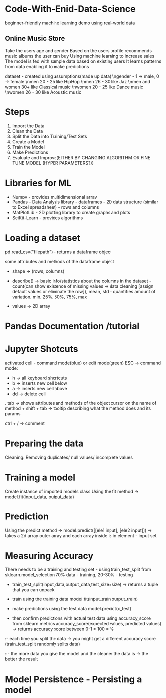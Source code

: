 # Code-With-Enid-Data-Science
beginner-friendly machine learning demo using real-world data

## Online Music Store
Take the users age and gender 
Based on  the users profile recommends music albums the user can buy
Using machine learning to increase sales
The model is fed with sample data based on existing users
It learns patterns from data enabling it to make predictions

dataset - created using assumptions(made up data)
\ngender - 1 -> male, 0 -> female
\nmen 20 - 25 like HipHop
\nmen 26 - 30 like Jaz
\nmen and women 30+ like Classical music
\nwomen 20 - 25 like Dance music
\nwomen 26 - 30 like Acoustic music

# Steps
1. Import the Data
2. Clean the Data
3. Split the Data into Training/Test Sets
4. Create a Model
5. Train the Model
6. Make Predictions
7. Evaluate and Improve(EITHER BY CHANGING ALGORITHM OR FINE TUNE MODEL (HYPER PARAMETERS?))

# Libraries for ML
- Numpy - provides multidimensional array
- Pandas - Data Analysis library - dataframes - 2D data structure (similar to Excel spreadsheet) - rows and columns
- MatPlotLib - 2D plotting library to create graphs and plots
- SciKit-Learn - provides algorithms

# Loading a dataset
pd.read_csv("filepath") - returns a dataframe object

some attributes and methods of the dataframe object
- shape -> (rows, columns)
- describe() -> basic info/statistics about the columns in the dataset - count(can show existence of missing values -> data cleaning [assign default values or eliminate the row]), mean, std - quantifies amount of variation, min, 25%, 50%, 75%, max

- values -> 2D array 

# Pandas Documentation /tutorial


# Jupyter Shotcuts
activated cell - command mode(blue) or edit mode(green)
ESC -> command mode:
- h -> all keyboard shortcuts
- b -> inserts new cell below
- a -> inserts new cell above
- dd -> delete cell

. tab -> shows attributes and methods of the object
cursor on the name of method + shift + tab -> tooltip describing what the method does and its params

ctrl + / -> comment


# Preparing the data
Cleaning:
Removing duplicates/ null values/ incomplete values

# Training a model
Create instance of imported models class
Using the fit method -> model.fit(input_data, output_data)

# Prediction
Using the predict method -> model.predict([[ele1 input], [ele2 input]]) -> takes a 2d array outer array and each array inside is in element - input set

# Measuring Accuracy
There needs to be a training and testing set - using train_test_split from sklearn.model_selection
70% data - training, 20-30% - testing
- train_test_split(input_data,output_data,test_size=size) -> returns a tuple that you can unpack

- train using the training data
  model.fit(input_train,output_train)

- make predictions using the test data 
  model.predict(x_test)

- then confirm predictions with actual test data using accuracy_score from sklearn.metrics
  accuracy_score(expected values, predicted values) -> returns accuracy score between 0-1 * 100 = %


:- each time you split the data -> you might get a different accuracy score (train_test_split randomly splits data)


::- the more data you give the model and the cleaner the data is -> the better the result


# Model Persistence - Persisting a model